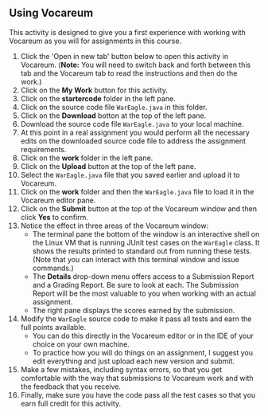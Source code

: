 ## Using Vocareum

This activity is designed to give you a first experience with working with Vocareum as you will for assignments in this course.

1. Click the 'Open in new tab' button below to open this activity in Vocareum. (**Note:** You will need to switch back and forth between this tab and the Vocareum tab to read the instructions and then do the work.)
1. Click on the **My Work** button for this activity.
1. Click on the **startercode** folder in the left pane.
1. Click on the source code file `WarEagle.java` in this folder.
1. Click on the **Download** botton at the top of the left pane.
1. Download the source code file `WarEagle.java` to your local machine.
1. At this point in a real assignment you would perform all the necessary edits on the downloaded source code file to address the assignment requirements.
1. Click on the **work** folder in the left pane.
1. Click on the **Upload** button at the top of the left pane.
1. Select the `WarEagle.java` file that you saved earlier and upload it to Vocareum.
1. Click on the **work** folder and then the `WarEagle.java` file to load it in the Vocareum editor pane.
1. Click on the **Submit** button at the top of the Vocareum window and then click **Yes** to confirm.
1. Notice the effect in three areas of the Vocareum window:
	- The terminal pane the bottom of the window is an interactive shell on the Linux VM that is running JUnit test cases on the `WarEagle` class. It shows the results printed to standard out from running these tests. (Note that you can interact with this terminal window and issue commands.)
	- The **Details** drop-down menu offers access to a Submission Report and a Grading Report. Be sure to look at each. The Submission Report will be the most valuable to you when working with an actual assignment.
	- The right pane displays the scores earned by the submission.
1. Modify the `WarEagle` source code to make it pass all tests and earn the full points available.
	- You can do this directly in the Vocareum editor or in the IDE of your choice on your own machine.
	- To practice how you will do things on an assignment, I suggest you edit everything and just upload each new version and submit.
1. Make a few mistakes, including syntax errors, so that you get comfortable with the way that submissions to Vocareum work and with the feedback that you receive.
1. Finally, make sure you have the code pass all the test cases so that you earn full credit for this activity.
